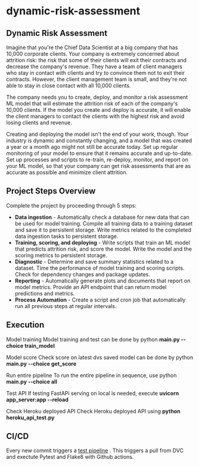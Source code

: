 # dynamic-risk-assessment


## Dynamic Risk Assessment

Imagine that you're the Chief Data Scientist at a big company that has 10,000 corporate clients. Your company is extremely concerned about attrition risk: the risk that some of their clients will exit their contracts and decrease the company's revenue. They have a team of client managers who stay in contact with clients and try to convince them not to exit their contracts. However, the client management team is small, and they're not able to stay in close contact with all 10,000 clients.

The company needs you to create, deploy, and monitor a risk assessment ML model that will estimate the attrition risk of each of the company's 10,000 clients. If the model you create and deploy is accurate, it will enable the client managers to contact the clients with the highest risk and avoid losing clients and revenue.

Creating and deploying the model isn't the end of your work, though. Your industry is dynamic and constantly changing, and a model that was created a year or a month ago might not still be accurate today. Set up regular monitoring of your model to ensure that it remains accurate and up-to-date. Set up processes and scripts to re-train, re-deploy, monitor, and report on your ML model, so that your company can get risk assessments that are as accurate as possible and minimize client attrition.

## Project Steps Overview
Complete the project by proceeding through 5 steps:

- **Data ingestion** - Automatically check a database for new data that can be used for model training. Compile all training data to a training dataset and save it to persistent storage. Write metrics related to the completed data ingestion tasks to persistent storage.
- **Training, scoring, and deploying** - Write scripts that train an ML model that predicts attrition risk, and score the model. Write the model and the scoring metrics to persistent storage.
- **Diagnostic** - Determine and save summary statistics related to a dataset. Time the performance of model training and scoring scripts. Check for dependency changes and package updates.
- **Reporting** - Automatically generate plots and documents that report on model metrics. Provide an API endpoint that can return model predictions and metrics.
- **Process Automation** -  Create a script and cron job that automatically run all previous steps at regular intervals.



## Execution

Model training
Model training and test can be done by python **main.py --choice train_model**

Model score
Check score on latest dvs saved model can be done by python **main.py --choice get_score**

Run entire pipeline
To run the entire pipeline in sequence, use python **main.py --choice all**

Test API
If testing FastAPi serving on local is needed, execute **uvicorn app_server:app --reload**

Check Heroku deployed API
Check Heroku deployed API using **python heroku_api_test.py**

## CI/CD
Every new commit triggers a [test pipeline](https://github.com/edwards158/fastapi-heroku/blob/master/.github/workflows/python-app.yml)&nbsp;. This triggers a pull from DVC and exectute Pytest and Flake8 with Github actions.  
